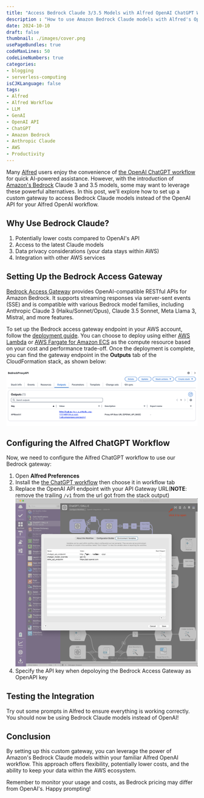 ```yaml
---
title: "Access Bedrock Claude 3/3.5 Models with Alfred OpenAI ChatGPT Workflow"
description : "How to use Amazon Bedrock Claude models with Alfred's OpenAI ChatGPT workflow via a custom gateway setup"
date: 2024-10-10
draft: false
thumbnail: ./images/cover.png
usePageBundles: true
codeMaxLines: 50
codeLineNumbers: true
categories:
- blogging
- serverless-computing
isCJKLanguage: false
tags:
- Alfred
- Alfred Workflow
- LLM
- GenAI
- OpenAI API
- ChatGPT
- Amazon Bedrock
- Anthropic Claude
- AWS
- Productivity
---
```


Many [Alfred][alfred] users enjoy the convenience of [the OpenAI ChatGPT workflow][alfred-workflow] for quick AI-powered assistance. However, with the introduction of [Amazon's Bedrock][bedrock] Claude 3 and 3.5 models, some may want to leverage these powerful alternatives. In this post, we'll explore how to set up a custom gateway to access Bedrock Claude models instead of the OpenAI API for your Alfred OpenAI workflow.

## Why Use Bedrock Claude?

1. Potentially lower costs compared to OpenAI's API
2. Access to the latest Claude models
3. Data privacy considerations (your data stays within AWS)
4. Integration with other AWS services

## Setting Up the Bedrock Access Gateway

[Bedrock Access Gateway][bedrock-gateway] provides OpenAI-compatible RESTful APIs for Amazon Bedrock. It supports streaming responses via server-sent events (SSE) and is compatible with various Bedrock model families, including Anthropic Claude 3 (Haiku/Sonnet/Opus), Claude 3.5 Sonnet, Meta Llama 3, Mistral, and more features.

To set up the Bedrock access gateway endpoint in your AWS account, follow the [deployment guide][bedrock-gateway-deployment]. You can choose to deploy using either [AWS Lambda][lambda] or [AWS Fargate for Amazon ECS][fargate-for-ecs] as the compute resource based on your cost and performance trade-off. Once the deployment is complete, you can find the gateway endpoint in the **Outputs** tab of the CloudFormation stack, as shown below:

![Endpoint output](./images/gateway-stack-outputs.png "Proxy API Base URL aka OPENAI_API_BASE")

## Configuring the Alfred ChatGPT Workflow

Now, we need to configure the Alfred ChatGPT workflow to use our Bedrock gateway:

1. Open **Alfred Preferences**
2. Install the [the ChatGPT workflow][alfred-workflow] then choose it in workflow tab
3. Replace the OpenAI API endpoint with your API Gateway URL(**NOTE**: remove the trailing `/v1` from the url got from the stack output)
![Configure workflow](./images/configure-custom-api-endpoint.png "Configure ChatGPT workflow")
4. Specify the API key when depoloying the Bedrock Access Gateway as OpenAPI key

## Testing the Integration

Try out some prompts in Alfred to ensure everything is working correctly. You should now be using Bedrock Claude models instead of OpenAI!

## Conclusion

By setting up this custom gateway, you can leverage the power of Amazon's Bedrock Claude models within your familiar Alfred OpenAI workflow. This approach offers flexibility, potentially lower costs, and the ability to keep your data within the AWS ecosystem.

Remember to monitor your usage and costs, as Bedrock pricing may differ from OpenAI's. Happy prompting!

[alfred]: https://www.alfredapp.com/
[alfred-workflow]: https://www.alfredapp.com/workflows/
[openai-workflow]: https://alfred.app/workflows/alfredapp/openai/
[bedrock]: https://aws.amazon.com/bedrock/?nc1=h_ls
[bedrock-gateway]: https://github.com/aws-samples/bedrock-access-gateway
[bedrock-gateway-deployment]: https://github.com/aws-samples/bedrock-access-gateway?tab=readme-ov-file#deployment
[lambda]: https://aws.amazon.com/lambda/
[fargate-for-ecs]: https://docs.aws.amazon.com/AmazonECS/latest/developerguide/AWS_Fargate.html